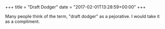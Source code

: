 +++
title = "Draft Dodger"
date = "2017-02-01T13:28:59+00:00"
+++

Many people think of the term, "draft dodger" as a pejorative. I would take it as a compliment.
			